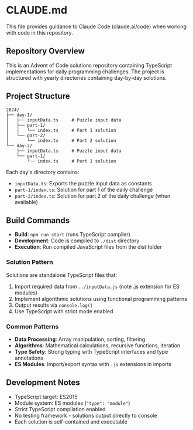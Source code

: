 # CLAUDE.md

This file provides guidance to Claude Code (claude.ai/code) when working with code in this repository.

## Repository Overview

This is an Advent of Code solutions repository containing TypeScript implementations for daily programming challenges. The project is structured with yearly directories containing day-by-day solutions.

## Project Structure

```
2024/
├── day-1/
│   ├── inputData.ts     # Puzzle input data
│   ├── part-1/
│   │   └── index.ts     # Part 1 solution
│   └── part-2/
│       └── index.ts     # Part 2 solution
└── day-2/
    ├── inputData.ts     # Puzzle input data
    └── part-1/
        └── index.ts     # Part 1 solution
```

Each day's directory contains:

- `inputData.ts`: Exports the puzzle input data as constants
- `part-1/index.ts`: Solution for part 1 of the daily challenge
- `part-2/index.ts`: Solution for part 2 of the daily challenge (when available)

## Build Commands

- **Build**: `npm run start` (runs TypeScript compiler)
- **Development**: Code is compiled to `./dist` directory
- **Execution**: Run compiled JavaScript files from the dist folder

### Solution Pattern

Solutions are standalone TypeScript files that:

1. Import required data from `../inputData.js` (note .js extension for ES modules)
2. Implement algorithmic solutions using functional programming patterns
3. Output results via `console.log()`
4. Use TypeScript with strict mode enabled

### Common Patterns

- **Data Processing**: Array manipulation, sorting, filtering
- **Algorithms**: Mathematical calculations, recursive functions, iteration
- **Type Safety**: Strong typing with TypeScript interfaces and type annotations
- **ES Modules**: Import/export syntax with `.js` extensions in imports

## Development Notes

- TypeScript target: ES2015
- Module system: ES modules (`"type": "module"`)
- Strict TypeScript compilation enabled
- No testing framework - solutions output directly to console
- Each solution is self-contained and executable
